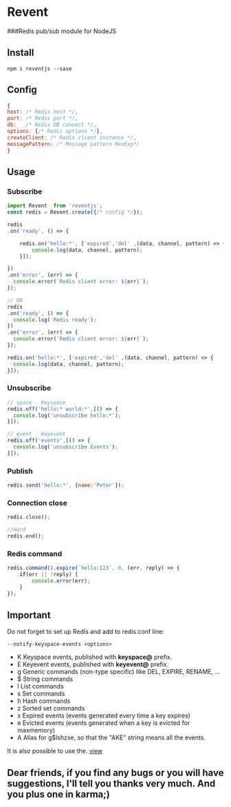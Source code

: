 # Revent
###Redis pub/sub module for NodeJS

## Install

`npm i reventjs --save`

## Config
```js
{
host: /* Redis host */,
port: /* Redis port */,
db:   /* Redis DB connect */,
options: {/* Redis options */},
createClient: /* Redis client instance */,
messagePattern: /* Message pattern RexExp*/
}
```


## Usage
### Subscribe
```js
import Revent  from 'reventjs';
const redis = Revent.create({/* config */});

redis
.on('ready', () => {

	redis.on('hello:*', ['expired','del' ,(data, channel, pattern) => {
		console.log(data, channel, pattern);
	}]);

})
.on('error', (err) => {
  console.error(`Redis client error: ${err}`);
});

// OR
redis
.on('ready', () => {
  console.log('Redis ready');
})
.on('error', (err) => {
  console.error(`Redis client error: ${err}`);
});

redis.on('hello:*', ['expired','del' ,(data, channel, pattern) => {
  console.log(data, channel, pattern);
}]);
```

### Unsubscribe
```js
// space - Keyspace
redis.off('hello:* world:*',[() => {
  console.log('unsubscribe hello:*');
}]);

// event - Keyevent
redis.off('events',[() => {
  console.log('unsubscribe Events');
}]);

```

### Publish
```js
redis.send('hello:*', {name:'Peter'});
```

### Connection close
```js
redis.close();

//Hard
redis.end();
```

### Redis command
```js
redis.command().expire(`hello:123`, 0, (err, reply) => {
	if(err || !reply) {
		console.error(err);
	}
});
```

## Important
Do not forget to set up Redis and add to redis.conf line:

`--notify-keyspace-events <options>`

- K     Keyspace events, published with __keyspace@<db>__ prefix.
- E     Keyevent events, published with __keyevent@<db>__ prefix.
- g     Generic commands (non-type specific) like DEL, EXPIRE, RENAME, ...
- $     String commands
- l     List commands
- s     Set commands
- h     Hash commands
- z     Sorted set commands
- x     Expired events (events generated every time a key expires)
- e     Evicted events (events generated when a key is evicted for maxmemory)
- A     Alias for g$lshzxe, so that the "AKE" string means all the events.

It is also possible to use the. [view](http://redis.io/topics/notifications)

## Dear friends, if you find any bugs or you will have suggestions, I'll tell you thanks very much. And you plus one in karma;)
